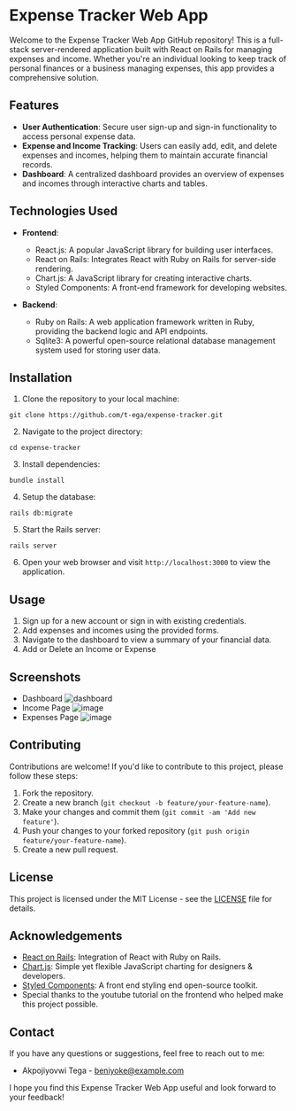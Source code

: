 # Expense Tracker Web App

Welcome to the Expense Tracker Web App GitHub repository! This is a full-stack server-rendered application built with React on Rails for managing expenses and income. Whether you're an individual looking to keep track of personal finances or a business managing expenses, this app provides a comprehensive solution.

## Features

- **User Authentication**: Secure user sign-up and sign-in functionality to access personal expense data.
- **Expense and Income Tracking**: Users can easily add, edit, and delete expenses and incomes, helping them to maintain accurate financial records.
- **Dashboard**: A centralized dashboard provides an overview of expenses and incomes through interactive charts and tables.

## Technologies Used

- **Frontend**:
    - React.js: A popular JavaScript library for building user interfaces.
    - React on Rails: Integrates React with Ruby on Rails for server-side rendering.
    - Chart.js: A JavaScript library for creating interactive charts.
    - Styled Components: A front-end framework for developing websites.

- **Backend**:
    - Ruby on Rails: A web application framework written in Ruby, providing the backend logic and API endpoints.
    - Sqlite3: A powerful open-source relational database management system used for storing user data.

## Installation

1. Clone the repository to your local machine:

```
git clone https://github.com/t-ega/expense-tracker.git
```

2. Navigate to the project directory:

```
cd expense-tracker
```

3. Install dependencies:

```
bundle install
```

4. Setup the database:

```
rails db:migrate
```

5. Start the Rails server:

```
rails server
```

6. Open your web browser and visit `http://localhost:3000` to view the application.

## Usage

1. Sign up for a new account or sign in with existing credentials.
2. Add expenses and incomes using the provided forms.
3. Navigate to the dashboard to view a summary of your financial data.
4. Add or Delete an Income or Expense


## Screenshots
- Dashboard
![dashboard](https://github.com/t-ega/Expense-tracker-using-react-rails/assets/41376025/97eb3195-61a9-40d7-af79-5aaa4a5e922a)
- Income Page
![image](https://github.com/t-ega/Expense-tracker-using-react-rails/assets/41376025/924aaac1-f2be-4a27-a3bb-b07f3106d492)
- Expenses Page
![image](https://github.com/t-ega/Expense-tracker-using-react-rails/assets/41376025/ef72016a-205a-484f-bae1-ba522a98ca8b)


## Contributing

Contributions are welcome! If you'd like to contribute to this project, please follow these steps:

1. Fork the repository.
2. Create a new branch (`git checkout -b feature/your-feature-name`).
3. Make your changes and commit them (`git commit -am 'Add new feature'`).
4. Push your changes to your forked repository (`git push origin feature/your-feature-name`).
5. Create a new pull request.

## License

This project is licensed under the MIT License - see the [LICENSE](LICENSE) file for details.

## Acknowledgements

- [React on Rails](https://github.com/shakacode/react_on_rails): Integration of React with Ruby on Rails.
- [Chart.js](https://www.chartjs.org/): Simple yet flexible JavaScript charting for designers & developers.
- [Styled Components](https://styled-components.com/): A front end styling end open-source toolkit.
- Special thanks to the youtube tutorial on the frontend who helped make this project possible.

## Contact

If you have any questions or suggestions, feel free to reach out to me:

- Akpojiyovwi Tega - beniyoke@example.com

I hope you find this Expense Tracker Web App useful and look forward to your feedback!